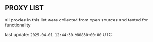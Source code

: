 ## PROXY LIST

all proxies in this list were collected from open sources and tested for functionality

last update: `2025-04-01 12:44:30.980830+00:00` UTC